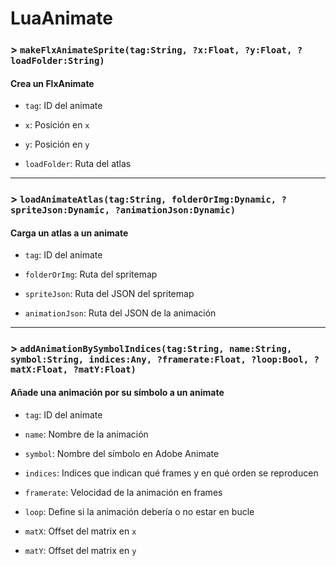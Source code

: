 # LuaAnimate

### > `makeFlxAnimateSprite(tag:String, ?x:Float, ?y:Float, ?loadFolder:String)`

#### Crea un FlxAnimate 

- `tag`: ID del animate 

- `x`: Posición en `x` 

- `y`: Posición en `y` 

- `loadFolder`: Ruta del atlas 

---

### > `loadAnimateAtlas(tag:String, folderOrImg:Dynamic, ?spriteJson:Dynamic, ?animationJson:Dynamic)`

#### Carga un atlas a un animate 

- `tag`: ID del animate 

- `folderOrImg`: Ruta del spritemap 

- `spriteJson`: Ruta del JSON del spritemap 

- `animationJson`: Ruta del JSON de la animación 

---

### > `addAnimationBySymbolIndices(tag:String, name:String, symbol:String, indices:Any, ?framerate:Float, ?loop:Bool, ?matX:Float, ?matY:Float)`

#### Añade una animación por su símbolo a un animate 

- `tag`: ID del animate 

- `name`: Nombre de la animación 

- `symbol`: Nombre del símbolo en Adobe Animate 

- `indices`: Indices que indican qué frames y en qué orden se reproducen 

- `framerate`: Velocidad de la animación en frames 

- `loop`: Define si la animación debería o no estar en bucle 

- `matX`: Offset del matrix en `x` 

- `matY`: Offset del matrix en `y` 

